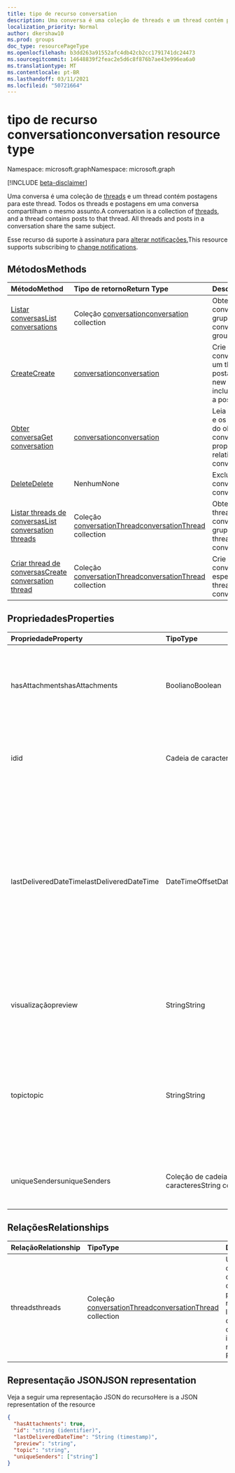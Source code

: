 ```yaml
---
title: tipo de recurso conversation
description: Uma conversa é uma coleção de threads e um thread contém postagens para este thread. Todos os threads e postagens em uma conversa compartilham o mesmo assunto.
localization_priority: Normal
author: dkershaw10
ms.prod: groups
doc_type: resourcePageType
ms.openlocfilehash: b3dd263a91552afc4db42cb2cc1791741dc24473
ms.sourcegitcommit: 14648839f2feac2e5d6c8f876b7ae43e996ea6a0
ms.translationtype: MT
ms.contentlocale: pt-BR
ms.lasthandoff: 03/11/2021
ms.locfileid: "50721664"
---
```

# <a name="conversation-resource-type"></a><span data-ttu-id="4612e-104">tipo de recurso conversation</span><span class="sxs-lookup"><span data-stu-id="4612e-104">conversation resource type</span></span>

<span data-ttu-id="4612e-105">Namespace: microsoft.graph</span><span class="sxs-lookup"><span data-stu-id="4612e-105">Namespace: microsoft.graph</span></span>

[!INCLUDE [beta-disclaimer](../../includes/beta-disclaimer.md)]

<span data-ttu-id="4612e-p102">Uma conversa é uma coleção de [threads](conversationthread.md) e um thread contém postagens para este thread. Todos os threads e postagens em uma conversa compartilham o mesmo assunto.</span><span class="sxs-lookup"><span data-stu-id="4612e-p102">A conversation is a collection of [threads](conversationthread.md), and a thread contains posts to that thread. All threads and posts in a conversation share the same subject.</span></span>

<span data-ttu-id="4612e-108">Esse recurso dá suporte à assinatura para [alterar notificações.](/graph/webhooks)</span><span class="sxs-lookup"><span data-stu-id="4612e-108">This resource supports subscribing to [change notifications](/graph/webhooks).</span></span>

## <a name="methods"></a><span data-ttu-id="4612e-109">Métodos</span><span class="sxs-lookup"><span data-stu-id="4612e-109">Methods</span></span>

| <span data-ttu-id="4612e-110">Método</span><span class="sxs-lookup"><span data-stu-id="4612e-110">Method</span></span>       | <span data-ttu-id="4612e-111">Tipo de retorno</span><span class="sxs-lookup"><span data-stu-id="4612e-111">Return Type</span></span>  |<span data-ttu-id="4612e-112">Descrição</span><span class="sxs-lookup"><span data-stu-id="4612e-112">Description</span></span>|
|:---------------|:--------|:----------|
|[<span data-ttu-id="4612e-113">Listar conversas</span><span class="sxs-lookup"><span data-stu-id="4612e-113">List conversations</span></span>](../api/group-list-conversations.md) | <span data-ttu-id="4612e-114">Coleção [conversation](conversation.md)</span><span class="sxs-lookup"><span data-stu-id="4612e-114">[conversation](conversation.md) collection</span></span> |<span data-ttu-id="4612e-115">Obtenha a lista de conversas desse grupo.</span><span class="sxs-lookup"><span data-stu-id="4612e-115">Get the list of conversations in this group.</span></span>|
|[<span data-ttu-id="4612e-116">Create</span><span class="sxs-lookup"><span data-stu-id="4612e-116">Create</span></span>](../api/group-post-conversations.md) |[<span data-ttu-id="4612e-117">conversation</span><span class="sxs-lookup"><span data-stu-id="4612e-117">conversation</span></span>](conversation.md)| <span data-ttu-id="4612e-118">Crie uma nova conversa incluindo um thread e uma postagem.</span><span class="sxs-lookup"><span data-stu-id="4612e-118">Create a new conversation by including a thread and a post.</span></span>|
|[<span data-ttu-id="4612e-119">Obter conversa</span><span class="sxs-lookup"><span data-stu-id="4612e-119">Get conversation</span></span>](../api/conversation-get.md) | [<span data-ttu-id="4612e-120">conversation</span><span class="sxs-lookup"><span data-stu-id="4612e-120">conversation</span></span>](conversation.md) |<span data-ttu-id="4612e-121">Leia as propriedades e os relacionamentos do objeto conversation.</span><span class="sxs-lookup"><span data-stu-id="4612e-121">Read properties and relationships of conversation object.</span></span>|
|[<span data-ttu-id="4612e-122">Delete</span><span class="sxs-lookup"><span data-stu-id="4612e-122">Delete</span></span>](../api/conversation-delete.md) | <span data-ttu-id="4612e-123">Nenhum</span><span class="sxs-lookup"><span data-stu-id="4612e-123">None</span></span> |<span data-ttu-id="4612e-124">Excluir objeto conversation.</span><span class="sxs-lookup"><span data-stu-id="4612e-124">Delete conversation object.</span></span> |
|[<span data-ttu-id="4612e-125">Listar threads de conversas</span><span class="sxs-lookup"><span data-stu-id="4612e-125">List conversation threads</span></span>](../api/conversation-list-threads.md) |<span data-ttu-id="4612e-126">Coleção [conversationThread](conversationthread.md)</span><span class="sxs-lookup"><span data-stu-id="4612e-126">[conversationThread](conversationthread.md) collection</span></span>| <span data-ttu-id="4612e-127">Obtenha todos os threads em uma conversa de grupo.</span><span class="sxs-lookup"><span data-stu-id="4612e-127">Get all the threads in a group conversation.</span></span>|
|[<span data-ttu-id="4612e-128">Criar thread de conversas</span><span class="sxs-lookup"><span data-stu-id="4612e-128">Create conversation thread</span></span>](../api/conversation-post-threads.md) |<span data-ttu-id="4612e-129">Coleção [conversationThread](conversationthread.md)</span><span class="sxs-lookup"><span data-stu-id="4612e-129">[conversationThread](conversationthread.md) collection</span></span>| <span data-ttu-id="4612e-130">Crie um thread na conversa especificada.</span><span class="sxs-lookup"><span data-stu-id="4612e-130">Create a thread in the specified conversation.</span></span>|

## <a name="properties"></a><span data-ttu-id="4612e-131">Propriedades</span><span class="sxs-lookup"><span data-stu-id="4612e-131">Properties</span></span>
| <span data-ttu-id="4612e-132">Propriedade</span><span class="sxs-lookup"><span data-stu-id="4612e-132">Property</span></span>     | <span data-ttu-id="4612e-133">Tipo</span><span class="sxs-lookup"><span data-stu-id="4612e-133">Type</span></span>   |<span data-ttu-id="4612e-134">Descrição</span><span class="sxs-lookup"><span data-stu-id="4612e-134">Description</span></span>|
|:---------------|:--------|:----------|
|<span data-ttu-id="4612e-135">hasAttachments</span><span class="sxs-lookup"><span data-stu-id="4612e-135">hasAttachments</span></span>|<span data-ttu-id="4612e-136">Booliano</span><span class="sxs-lookup"><span data-stu-id="4612e-136">Boolean</span></span>|<span data-ttu-id="4612e-137">Indica se qualquer uma das postagens nesta Conversa tem pelo menos um anexo.</span><span class="sxs-lookup"><span data-stu-id="4612e-137">Indicates whether any of the posts within this Conversation has at least one attachment.</span></span>|
|<span data-ttu-id="4612e-138">id</span><span class="sxs-lookup"><span data-stu-id="4612e-138">id</span></span>|<span data-ttu-id="4612e-139">Cadeia de caracteres</span><span class="sxs-lookup"><span data-stu-id="4612e-139">String</span></span>|<span data-ttu-id="4612e-p103">Identificador exclusivo de conversas. Somente leitura.</span><span class="sxs-lookup"><span data-stu-id="4612e-p103">The conversations's unique identifier. Read-only.</span></span>|
|<span data-ttu-id="4612e-142">lastDeliveredDateTime</span><span class="sxs-lookup"><span data-stu-id="4612e-142">lastDeliveredDateTime</span></span>|<span data-ttu-id="4612e-143">DateTimeOffset</span><span class="sxs-lookup"><span data-stu-id="4612e-143">DateTimeOffset</span></span>|<span data-ttu-id="4612e-144">O tipo Timestamp representa informações de data e hora usando o formato ISO 8601 e está sempre no horário UTC.</span><span class="sxs-lookup"><span data-stu-id="4612e-144">The Timestamp type represents date and time information using ISO 8601 format and is always in UTC time.</span></span> <span data-ttu-id="4612e-145">Por exemplo, meia-noite UTC em 1 de janeiro de 2014 é `2014-01-01T00:00:00Z`</span><span class="sxs-lookup"><span data-stu-id="4612e-145">For example, midnight UTC on Jan 1, 2014 is `2014-01-01T00:00:00Z`</span></span>|
|<span data-ttu-id="4612e-146">visualização</span><span class="sxs-lookup"><span data-stu-id="4612e-146">preview</span></span>|<span data-ttu-id="4612e-147">String</span><span class="sxs-lookup"><span data-stu-id="4612e-147">String</span></span>|<span data-ttu-id="4612e-148">Um breve resumo do corpo da última postagem nesta conversa.</span><span class="sxs-lookup"><span data-stu-id="4612e-148">A short summary from the body of the latest post in this converstaion.</span></span>|
|<span data-ttu-id="4612e-149">topic</span><span class="sxs-lookup"><span data-stu-id="4612e-149">topic</span></span>|<span data-ttu-id="4612e-150">String</span><span class="sxs-lookup"><span data-stu-id="4612e-150">String</span></span>|<span data-ttu-id="4612e-p105">O tópico da conversa. Essa propriedade pode ser definida quando a conversa é criada, mas não pode ser atualizada.</span><span class="sxs-lookup"><span data-stu-id="4612e-p105">The topic of the conversation. This property can be set when the conversation is created, but it cannot be updated.</span></span>|
|<span data-ttu-id="4612e-153">uniqueSenders</span><span class="sxs-lookup"><span data-stu-id="4612e-153">uniqueSenders</span></span>|<span data-ttu-id="4612e-154">Coleção de cadeias de caracteres</span><span class="sxs-lookup"><span data-stu-id="4612e-154">String collection</span></span>|<span data-ttu-id="4612e-155">Todos os usuários que enviaram uma mensagem para esta conversa.</span><span class="sxs-lookup"><span data-stu-id="4612e-155">All the users that sent a message to this Conversation.</span></span>|

## <a name="relationships"></a><span data-ttu-id="4612e-156">Relações</span><span class="sxs-lookup"><span data-stu-id="4612e-156">Relationships</span></span>
| <span data-ttu-id="4612e-157">Relação</span><span class="sxs-lookup"><span data-stu-id="4612e-157">Relationship</span></span> | <span data-ttu-id="4612e-158">Tipo</span><span class="sxs-lookup"><span data-stu-id="4612e-158">Type</span></span>   |<span data-ttu-id="4612e-159">Descrição</span><span class="sxs-lookup"><span data-stu-id="4612e-159">Description</span></span>|
|:---------------|:--------|:----------|
|<span data-ttu-id="4612e-160">threads</span><span class="sxs-lookup"><span data-stu-id="4612e-160">threads</span></span>|<span data-ttu-id="4612e-161">Coleção [conversationThread](conversationthread.md)</span><span class="sxs-lookup"><span data-stu-id="4612e-161">[conversationThread](conversationthread.md) collection</span></span>|<span data-ttu-id="4612e-p106">Uma coleção de todos os threads de conversa na conversa. Uma propriedade de navegação. Somente leitura. Anulável.</span><span class="sxs-lookup"><span data-stu-id="4612e-p106">A collection of all the conversation threads in the conversation. A navigation property. Read-only. Nullable.</span></span>|

## <a name="json-representation"></a><span data-ttu-id="4612e-166">Representação JSON</span><span class="sxs-lookup"><span data-stu-id="4612e-166">JSON representation</span></span>

<span data-ttu-id="4612e-167">Veja a seguir uma representação JSON do recurso</span><span class="sxs-lookup"><span data-stu-id="4612e-167">Here is a JSON representation of the resource</span></span>

<!-- {
  "blockType": "resource",
  "optionalProperties": [
    "threads"
  ],
  "keyProperty": "id",
  "@odata.type": "microsoft.graph.conversation"
}-->

```json
{
  "hasAttachments": true,
  "id": "string (identifier)",
  "lastDeliveredDateTime": "String (timestamp)",
  "preview": "string",
  "topic": "string",
  "uniqueSenders": ["string"]
}

```


<!-- uuid: 8fcb5dbc-d5aa-4681-8e31-b001d5168d79
2015-10-25 14:57:30 UTC -->
<!--
{
  "type": "#page.annotation",
  "description": "conversation resource",
  "keywords": "",
  "section": "documentation",
  "tocPath": "",
  "suppressions": []
}
-->


